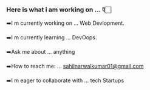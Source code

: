 ### Here is what i am working on ... 👇🏻


➡️I m currently working on ... Web Devlopment.

➡️I m currently learning ... DevOops.

➡️Ask me about ... anything

➡️How to reach me: ... sahilnarwalkumar01@gmail.com

➡️I m eager to collaborate with ... tech Startups
